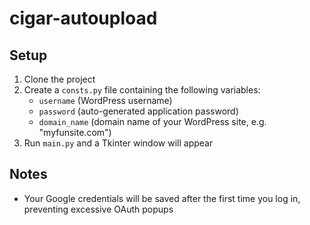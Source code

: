 # cigar-autoupload

## Setup

1. Clone the project
2. Create a `consts.py` file containing the following variables:
    - `username` (WordPress username)
    - `password` (auto-generated application password)
    - `domain_name` (domain name of your WordPress site, e.g. "myfunsite.com")
3. Run `main.py` and a Tkinter window will appear

## Notes

- Your Google credentials will be saved after the first time you log in, preventing excessive OAuth popups